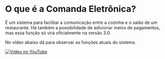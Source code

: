 # O que é a Comanda Eletrônica?

É um sistema para facilitar a comunicação entre a cozinha e o salão de um restaurante. Há também a possibilidade de adicionar meios de pagamentos, mas essa função só virá oficialmente na versão 3.0. 


No vídeo abaixo dá para observar as funções atuais do sistema.

[![Vídeo no YouTube](https://img.youtube.com/vi/MxelQKvV1IA/0.jpg)](https://www.youtube.com/watch?v=MxelQKvV1IA)
